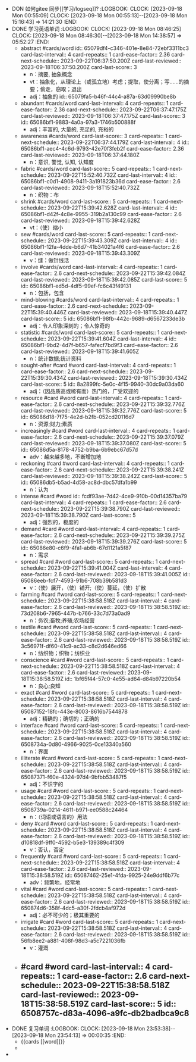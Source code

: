 - DON 如何gitee 同步[[学习/logseq]]?
  :LOGBOOK:
  CLOCK: [2023-09-18 Mon 00:55:09]
  CLOCK: [2023-09-18 Mon 00:55:13]--[2023-09-18 Mon 15:16:43] =>  14:21:30
  :END:
- DONE 学习英语单词
  :LOGBOOK:
  CLOCK: [2023-09-18 Mon 08:46:25]
  CLOCK: [2023-09-18 Mon 08:46:30]--[2023-09-18 Mon 14:38:57] =>  05:52:27
  :END:
	- abstract #cards/word
	  id:: 65079df4-c346-401e-8e84-72ebf3311bc3
	  card-last-interval:: 4
	  card-repeats:: 1
	  card-ease-factor:: 2.36
	  card-next-schedule:: 2023-09-22T06:37:50.200Z
	  card-last-reviewed:: 2023-09-18T06:37:50.200Z
	  card-last-score:: 3
		- n：摘要, 抽象概念
		- vt：抽象化，从理论上（或孤立地）考虑；提取，使分离；写……的摘要；偷走，窃取；退出
		- adj：抽象的
		  id:: 65079fa5-b46f-44c4-a87a-63d09990be8b
	- abundant #cards/word
	  card-last-interval:: 4
	  card-repeats:: 1
	  card-ease-factor:: 2.36
	  card-next-schedule:: 2023-09-22T06:37:47.175Z
	  card-last-reviewed:: 2023-09-18T06:37:47.175Z
	  card-last-score:: 3
	  id:: 65086bf1-9883-4a0a-97a3-1746b500888f
		- adj：丰富的, 大量的, 充足的, 充裕的
	- awareness #cards/word
	  card-last-score:: 3
	  card-repeats:: 1
	  card-next-schedule:: 2023-09-22T06:37:44.179Z
	  card-last-interval:: 4
	  id:: 65086bf1-aec4-4c6d-9793-42e70f3feb2f
	  card-ease-factor:: 2.36
	  card-last-reviewed:: 2023-09-18T06:37:44.180Z
		- n：意识, 警觉, 认知, 认知度
	- fabric #cards/word
	  card-last-score:: 5
	  card-repeats:: 1
	  card-next-schedule:: 2023-09-22T15:52:40.732Z
	  card-last-interval:: 4
	  id:: 65086bf1-c0d1-4908-9411-3a191823b36d
	  card-ease-factor:: 2.6
	  card-last-reviewed:: 2023-09-18T15:52:40.732Z
		- n：织物：布
	- shrink #cards/word
	  card-last-score:: 5
	  card-repeats:: 1
	  card-next-schedule:: 2023-09-22T15:39:42.628Z
	  card-last-interval:: 4
	  id:: 65086bf1-d42f-4c8e-9955-319b2a130c99
	  card-ease-factor:: 2.6
	  card-last-reviewed:: 2023-09-18T15:39:42.628Z
		- vt：（使）缩小
	- sew #cards/word
	  card-last-score:: 5
	  card-repeats:: 1
	  card-next-schedule:: 2023-09-22T15:39:43.309Z
	  card-last-interval:: 4
	  id:: 65086bf1-12fa-4dde-b6d7-41b34021a4f6
	  card-ease-factor:: 2.6
	  card-last-reviewed:: 2023-09-18T15:39:43.309Z
		- v：缝：做针线活
	- involve #cards/word
	  card-last-interval:: 4
	  card-repeats:: 1
	  card-ease-factor:: 2.6
	  card-next-schedule:: 2023-09-22T15:39:42.084Z
	  card-last-reviewed:: 2023-09-18T15:39:42.085Z
	  card-last-score:: 5
	  id:: 65086bf1-ed5d-4df5-99ef-fc6c43f49131
		- n：包括，包含
	- mind-blowing #cards/word
	  card-last-interval:: 4
	  card-repeats:: 1
	  card-ease-factor:: 2.6
	  card-next-schedule:: 2023-09-22T15:39:40.446Z
	  card-last-reviewed:: 2023-09-18T15:39:40.447Z
	  card-last-score:: 5
	  id:: 65086bf1-98fb-442c-9689-d6567233de3b
		- adj：令人印象深刻的；令人惊奇的
	- statistic #cards/word
	  card-last-score:: 5
	  card-repeats:: 1
	  card-next-schedule:: 2023-09-22T15:39:41.604Z
	  card-last-interval:: 4
	  id:: 65086bf1-9bd2-4d7f-b657-fafecf7bd9f3
	  card-ease-factor:: 2.6
	  card-last-reviewed:: 2023-09-18T15:39:41.605Z
		- n：统计数据;统计资料
	- sought-after #card #word
	  card-last-interval:: 4
	  card-repeats:: 1
	  card-ease-factor:: 2.6
	  card-next-schedule:: 2023-09-22T15:39:30.434Z
	  card-last-reviewed:: 2023-09-18T15:39:30.434Z
	  card-last-score:: 5
	  id:: 8a2899fc-5e0c-4f15-9940-30dc9a03da60
		- adj：（因品质高或稀有而）热门的，广受欢迎的
	- resource #card #word
	  card-last-interval:: 4
	  card-repeats:: 1
	  card-ease-factor:: 2.6
	  card-next-schedule:: 2023-09-22T15:39:32.776Z
	  card-last-reviewed:: 2023-09-18T15:39:32.776Z
	  card-last-score:: 5
	  id:: 65086d18-7f75-4e2d-b2fb-052cd20116d7
		- n：资源;财力;素质
	- increasingly #card #word
	  card-last-interval:: 4
	  card-repeats:: 1
	  card-ease-factor:: 2.6
	  card-next-schedule:: 2023-09-22T15:39:37.079Z
	  card-last-reviewed:: 2023-09-18T15:39:37.080Z
	  card-last-score:: 5
	  id:: 65086d5a-8178-4752-b9ba-6b9ebc67d57d
		- adv：越来越多地，不断增加地
	- reckoning #card #word
	  card-last-interval:: 4
	  card-repeats:: 1
	  card-ease-factor:: 2.6
	  card-next-schedule:: 2023-09-22T15:39:38.241Z
	  card-last-reviewed:: 2023-09-18T15:39:38.242Z
	  card-last-score:: 5
	  id:: 65086db5-b5ad-4d58-ac8d-dbc57dfa1b99
		- n：认为
	- intense #card #word
	  id:: fcdf93ae-7d42-4ce9-910b-00d14357ba79
	  card-last-interval:: 4
	  card-repeats:: 1
	  card-ease-factor:: 2.6
	  card-next-schedule:: 2023-09-22T15:39:38.790Z
	  card-last-reviewed:: 2023-09-18T15:39:38.790Z
	  card-last-score:: 5
		- adj：强烈的，极度的
	- demand #card #word
	  card-last-interval:: 4
	  card-repeats:: 1
	  card-ease-factor:: 2.6
	  card-next-schedule:: 2023-09-22T15:39:39.275Z
	  card-last-reviewed:: 2023-09-18T15:39:39.276Z
	  card-last-score:: 5
	  id:: 65086e80-c6f9-4fa1-ab6b-67d1121a5f87
		- n：需求
	- spread #card #word
	  card-last-score:: 5
	  card-repeats:: 1
	  card-next-schedule:: 2023-09-22T15:39:41.004Z
	  card-last-interval:: 4
	  card-ease-factor:: 2.6
	  card-last-reviewed:: 2023-09-18T15:39:41.005Z
	  id:: 65086eeb-fcf7-4593-91b6-708b39b581d3
		- v：（使）展开，（使）铺开;（使）蔓延，（使）扩散
	- farming #card #word
	  card-last-score:: 5
	  card-repeats:: 1
	  card-next-schedule:: 2023-09-22T15:38:58.518Z
	  card-last-interval:: 4
	  card-ease-factor:: 2.6
	  card-last-reviewed:: 2023-09-18T15:38:58.519Z
	  id:: 73d208b6-7965-447b-b766-33c7d73a0ad9
		- n：务农;畜牧;养殖;农场经营
	- textile #card #word
	  card-last-score:: 5
	  card-repeats:: 1
	  card-next-schedule:: 2023-09-22T15:38:58.518Z
	  card-last-interval:: 4
	  card-ease-factor:: 2.6
	  card-last-reviewed:: 2023-09-18T15:38:58.519Z
	  id:: 3c56971f-df60-41c9-ac33-c8d2d646ed66
		- n：纺织物；织物；纺织业
	- conscience #card #word
	  card-last-score:: 5
	  card-repeats:: 1
	  card-next-schedule:: 2023-09-22T15:38:58.518Z
	  card-last-interval:: 4
	  card-ease-factor:: 2.6
	  card-last-reviewed:: 2023-09-18T15:38:58.519Z
	  id:: 1bf65f44-57c0-4e55-ad64-d84b97220b54
		- n：良心;良知
	- exact #card #word
	  card-last-score:: 5
	  card-repeats:: 1
	  card-next-schedule:: 2023-09-22T15:38:58.518Z
	  card-last-interval:: 4
	  card-ease-factor:: 2.6
	  card-last-reviewed:: 2023-09-18T15:38:58.519Z
	  id:: 65087152-18fc-443e-8003-8616b7544878
		- adj：精确的；确切的；正确的
	- interface #card #word
	  card-last-score:: 5
	  card-repeats:: 1
	  card-next-schedule:: 2023-09-22T15:38:58.518Z
	  card-last-interval:: 4
	  card-ease-factor:: 2.6
	  card-last-reviewed:: 2023-09-18T15:38:58.519Z
	  id:: 6508734a-0d80-4966-9025-0ce13340a560
		- n：界面
	- illiterate #card #word
	  card-last-score:: 5
	  card-repeats:: 1
	  card-next-schedule:: 2023-09-22T15:38:58.518Z
	  card-last-interval:: 4
	  card-ease-factor:: 2.6
	  card-last-reviewed:: 2023-09-18T15:38:58.519Z
	  id:: 65087371-f60e-4324-97d4-9bfbb53487f5
		- adj：不识字的
	- usage #card #word
	  card-last-score:: 5
	  card-repeats:: 1
	  card-next-schedule:: 2023-09-22T15:38:58.518Z
	  card-last-interval:: 4
	  card-ease-factor:: 2.6
	  card-last-reviewed:: 2023-09-18T15:38:58.519Z
	  id:: 6508739a-0214-4611-b971-ee0588c24464
		- n：（词语或语言的）用法
	- deny #card #word
	  card-last-score:: 5
	  card-repeats:: 1
	  card-next-schedule:: 2023-09-22T15:38:58.518Z
	  card-last-interval:: 4
	  card-ease-factor:: 2.6
	  card-last-reviewed:: 2023-09-18T15:38:58.519Z
	  id:: d10818df-9ff0-4592-b5e3-139389c4f309
		- v：否认，否定
	- frequently #card #word
	  card-last-score:: 5
	  card-repeats:: 1
	  card-next-schedule:: 2023-09-22T15:38:58.518Z
	  card-last-interval:: 4
	  card-ease-factor:: 2.6
	  card-last-reviewed:: 2023-09-18T15:38:58.519Z
	  id:: 65087462-25e1-4fda-9925-24e9ddf6b77c
		- adv：频繁地，经常地
	- vital #card #word
	  card-last-score:: 5
	  card-repeats:: 1
	  card-next-schedule:: 2023-09-22T15:38:58.518Z
	  card-last-interval:: 4
	  card-ease-factor:: 2.6
	  card-last-reviewed:: 2023-09-18T15:38:58.519Z
	  id:: 650874d6-358f-4dc5-a30f-2fdcb4af972d
		- adj：必不可少的；极其重要的
	- irrigate #card #word
	  card-last-score:: 5
	  card-repeats:: 1
	  card-next-schedule:: 2023-09-22T15:38:58.518Z
	  card-last-interval:: 4
	  card-ease-factor:: 2.6
	  card-last-reviewed:: 2023-09-18T15:38:58.519Z
	  id:: 56fb8ee2-a881-408f-98d3-a5c7221036fb
		- v：灌溉
	- #card #word
	  card-last-interval:: 4
	  card-repeats:: 1
	  card-ease-factor:: 2.6
	  card-next-schedule:: 2023-09-22T15:38:58.518Z
	  card-last-reviewed:: 2023-09-18T15:38:58.519Z
	  card-last-score:: 5
	  id:: 6508757c-d83a-4096-a9fc-db2badbca9c8
		-
- DONE 复习单词
  :LOGBOOK:
  CLOCK: [2023-09-18 Mon 23:53:38]--[2023-09-18 Mon 23:54:13] =>  00:00:35
  :END:
	- {{cards [[word]]}}
	-
-